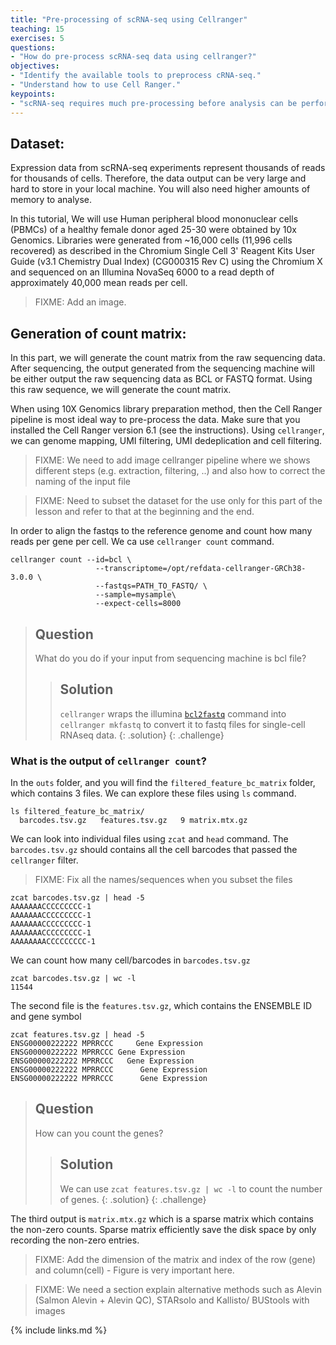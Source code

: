 ```yaml
---
title: "Pre-processing of scRNA-seq using Cellranger"
teaching: 15
exercises: 5
questions:
- "How do pre-process scRNA-seq data using cellranger?"
objectives:
- "Identify the available tools to preprocess cRNA-seq."
- "Understand how to use Cell Ranger."
keypoints:
- "scRNA-seq requires much pre-processing before analysis can be performed."
---
```


## Dataset:

Expression data from scRNA-seq experiments represent thousands of reads for thousands of cells. Therefore, the data output can be very large and hard to store in your local machine. You will also need higher amounts of memory to analyse.

In this tutorial, We will use Human peripheral blood mononuclear cells (PBMCs) of a healthy female donor aged 25-30 were obtained by 10x Genomics. Libraries were generated from ~16,000 cells (11,996 cells recovered) as described in the Chromium Single Cell 3' Reagent Kits User Guide (v3.1 Chemistry Dual Index) (CG000315 Rev C) using the Chromium X and sequenced on an Illumina NovaSeq 6000 to a read depth of approximately 40,000 mean reads per cell.

> FIXME: Add an image.


## Generation of count matrix:

In this part, we will generate the count matrix from the raw sequencing data. After sequencing, the output generated from the sequencing machine will be either output the raw sequencing data as BCL or FASTQ format. Using this raw sequence, we will generate the count matrix.

When using 10X Genomics library preparation method, then the Cell Ranger pipeline is most ideal way to pre-process the data. Make sure that you installed the Cell Ranger version 6.1 (see the instructions). Using `cellranger`, we can genome mapping, UMI filtering, UMI dedeplication and cell filtering.   

>FIXME: We need to add image cellranger pipeline where we shows different steps (e.g. extraction, filtering, ..) and also how to correct the naming of the input file

>FIXME: Need to subset the dataset for the use only for this part of the lesson and refer to that at the beginning and the end.

In order to align the fastqs to the reference genome and count how many reads per gene per cell. We ca use `cellranger count` command.

```
cellranger count --id=bcl \
                   --transcriptome=/opt/refdata-cellranger-GRCh38-3.0.0 \
                   --fastqs=PATH_TO_FASTQ/ \
                   --sample=mysample\
                   --expect-cells=8000
```

> ## Question
>
> What do you do if your input from sequencing machine is bcl file?
>
> > ## Solution
> >
> > `cellranger` wraps the illumina [`bcl2fastq`](https://support.illumina.com/sequencing/sequencing_software/bcl2fastq-conversion-software.html) command into `cellranger mkfastq` to convert it to fastq files for single-cell RNAseq data.
> {: .solution}
{: .challenge}

### What is the output of `cellranger count`?

In the `outs` folder, and you will find the `filtered_feature_bc_matrix` folder, which contains 3 files. We can explore these files using `ls` command.

```
ls filtered_feature_bc_matrix/
  barcodes.tsv.gz   features.tsv.gz   9 matrix.mtx.gz

 ```

 We can look into individual files using `zcat` and `head` command. The `barcodes.tsv.gz` should contains all the cell barcodes that passed the `cellranger` filter.

> FIXME: Fix all the names/sequences when you subset the files

```
zcat barcodes.tsv.gz | head -5
AAAAAAACCCCCCCCC-1
AAAAAAACCCCCCCCC-1
AAAAAAACCCCCCCCC-1
AAAAAAACCCCCCCCC-1
AAAAAAAACCCCCCCCC-1

````

We can count how many cell/barcodes in `barcodes.tsv.gz`
```
zcat barcodes.tsv.gz | wc -l
11544
```

The second file is the `features.tsv.gz`, which contains the ENSEMBLE ID and gene symbol

```
zcat features.tsv.gz | head -5
ENSG00000222222 MPRRCCC     Gene Expression
ENSG00000222222 MPRRCCC Gene Expression
ENSG00000222222 MPRRCCC   Gene Expression
ENSG00000222222 MPRRCCC      Gene Expression
ENSG00000222222 MPRRCCC      Gene Expression
```

> ## Question
>
> How can you count the genes?
>
> > ## Solution
> >
> > We can use `zcat features.tsv.gz | wc -l` to count the number of genes.
> {: .solution}
{: .challenge}

The third output is `matrix.mtx.gz` which is a sparse matrix which contains the non-zero counts. Sparse matrix efficiently save the disk space by only recording the non-zero entries.

> FIXME: Add the dimension of the matrix and index of the row (gene) and column(cell) - Figure is very important here.

> FIXME: We need a section explain alternative methods such as Alevin (Salmon Alevin + Alevin QC), STARsolo and Kallisto/ BUStools with images


{% include links.md %}
